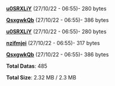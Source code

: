 [**u0SRXLiY**](/data/u0SRXLiY.txt) (27/10/22 - 06:55)- 280 bytes

[**QsxgwkQb**](/data/QsxgwkQb.txt) (27/10/22 - 06:55)- 386 bytes

[**u0SRXLiY**](/data/u0SRXLiY.txt) (27/10/22 - 06:55)- 280 bytes

[**nzifmjei**](/data/nzifmjei.txt) (27/10/22 - 06:55)- 317 bytes

[**QsxgwkQb**](/data/QsxgwkQb.txt) (27/10/22 - 06:55)- 386 bytes

**Total Datas**: 485

**Total Size**: 2.32 MB / 2.3 MB